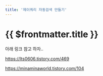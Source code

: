 ```yaml
---
title: '제이쿼리 자동검색 만들기'
---
```


# {{ $frontmatter.title }}


아래 링크 참고 하자..


https://lts0606.tistory.com/469


https://minaminaworld.tistory.com/104